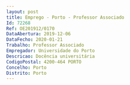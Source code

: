 ```yaml
--- 
layout: post
title: Emprego - Porto - Professor Associado
Id: 72268
Ref: OE201912/0170
DataAbertura: 2019-12-06
DataFecho: 2020-01-21
Trabalho: Professor Associado
Empregador: Universidade do Porto
Descricao: Docência universitária
CodigoPostal: 4200-464 PORTO
Concelho: Porto
Distrito: Porto
--- 
```

